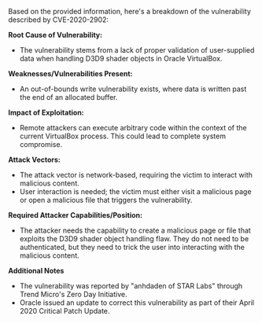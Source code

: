 Based on the provided information, here's a breakdown of the vulnerability described by CVE-2020-2902:

**Root Cause of Vulnerability:**
- The vulnerability stems from a lack of proper validation of user-supplied data when handling D3D9 shader objects in Oracle VirtualBox.

**Weaknesses/Vulnerabilities Present:**
- An out-of-bounds write vulnerability exists, where data is written past the end of an allocated buffer.

**Impact of Exploitation:**
- Remote attackers can execute arbitrary code within the context of the current VirtualBox process. This could lead to complete system compromise.

**Attack Vectors:**
- The attack vector is network-based, requiring the victim to interact with malicious content.
- User interaction is needed; the victim must either visit a malicious page or open a malicious file that triggers the vulnerability.

**Required Attacker Capabilities/Position:**
- The attacker needs the capability to create a malicious page or file that exploits the D3D9 shader object handling flaw. They do not need to be authenticated, but they need to trick the user into interacting with the malicious content.

**Additional Notes**
- The vulnerability was reported by "anhdaden of STAR Labs" through Trend Micro's Zero Day Initiative.
- Oracle issued an update to correct this vulnerability as part of their April 2020 Critical Patch Update.